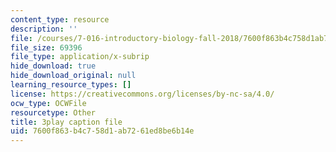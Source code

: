 ```yaml
---
content_type: resource
description: ''
file: /courses/7-016-introductory-biology-fall-2018/7600f863b4c758d1ab7261ed8be6b14e_8jLy33vbtYM.vtt
file_size: 69396
file_type: application/x-subrip
hide_download: true
hide_download_original: null
learning_resource_types: []
license: https://creativecommons.org/licenses/by-nc-sa/4.0/
ocw_type: OCWFile
resourcetype: Other
title: 3play caption file
uid: 7600f863-b4c7-58d1-ab72-61ed8be6b14e
---
```

